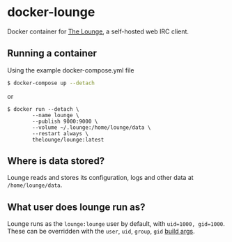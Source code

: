 # docker-lounge

Docker container for [The Lounge](https://thelounge.github.io/), a self-hosted web IRC client.

## Running a container

Using the example docker-compose.yml file
```sh
$ docker-compose up --detach
```

or

```
$ docker run --detach \
		--name lounge \
		--publish 9000:9000 \
		--volume ~/.lounge:/home/lounge/data \
		--restart always \
		thelounge/lounge:latest
```

## Where is data stored?

Lounge reads and stores its configuration, logs and other data at `/home/lounge/data`.

## What user does lounge run as?

Lounge runs as the `lounge:lounge` user by default, with `uid=1000, gid=1000`. These can be
overridden with the `user`, `uid`, `group`, `gid` [build args](https://docs.docker.com/engine/reference/commandline/build/#set-build-time-variables-build-arg).
